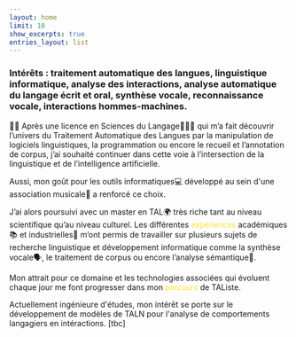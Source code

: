 ```yaml
---
layout: home
limit: 10
show_excerpts: true
entries_layout: list
---
```


### Intérêts : traitement automatique des langues, linguistique informatique, analyse des interactions, analyse automatique du langage écrit et oral, synthèse vocale, reconnaissance vocale, interactions hommes-machines.

👋🏻 Après une licence en Sciences du Langage👩🏻‍🎓 qui m’a fait découvrir l’univers du Traitement Automatique des Langues par la manipulation de logiciels linguistiques, la programmation ou encore le recueil et l’annotation de corpus, j’ai souhaité continuer dans cette voie à l’intersection de la linguistique et de l’intelligence artificielle.

Aussi, mon goût pour les outils informatiques💻 développé au sein d'une association musicale📯 a renforcé ce choix.

J’ai alors poursuivi avec un master en TAL🌍 très riche tant au niveau scientifique qu’au niveau culturel.
Les différentes <a href="projets.md" style="color:#ffe135; text-decoration:none;">expériences</a> académiques📚 et industrielles🍊 m’ont permis de travailler sur plusieurs sujets de recherche linguistique et développement informatique comme la synthèse vocale🗣, le traitement de corpus ou encore l’analyse sémantique📜.

Mon attrait pour ce domaine et les technologies associées qui évoluent chaque jour me font progresser dans mon <a href="cv.md" style="color:#ffe135; text-decoration:none;">parcours</a> de TAListe.

Actuellement ingénieure d'études, mon intérêt se porte sur le développement de modèles de TALN pour l'analyse de comportements langagiers en intéractions.
[tbc]
